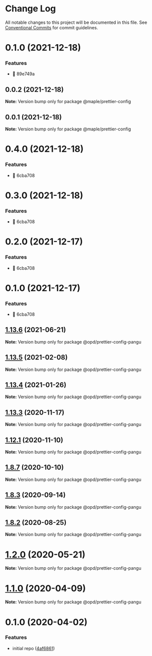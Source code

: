 # Change Log

All notable changes to this project will be documented in this file.
See [Conventional Commits](https://conventionalcommits.org) for commit guidelines.

# 0.1.0 (2021-12-18)


### Features

* 🎉 89e749a





## 0.0.2 (2021-12-18)

**Note:** Version bump only for package @maple/prettier-config





## 0.0.1 (2021-12-18)

**Note:** Version bump only for package @maple/prettier-config





# 0.4.0 (2021-12-18)


### Features

* 🎉 6cba708





# 0.3.0 (2021-12-18)


### Features

* 🎉 6cba708





# 0.2.0 (2021-12-17)


### Features

* 🎉 6cba708





# 0.1.0 (2021-12-17)


### Features

* 🎉 6cba708





## [1.13.6](https://github.com/open-data-plan/pangu/compare/v1.13.5...v1.13.6) (2021-06-21)

**Note:** Version bump only for package @opd/prettier-config-pangu





## [1.13.5](https://github.com/open-data-plan/pangu/compare/v1.13.4...v1.13.5) (2021-02-08)

**Note:** Version bump only for package @opd/prettier-config-pangu

## [1.13.4](https://github.com/open-data-plan/pangu/compare/v1.13.3...v1.13.4) (2021-01-26)

**Note:** Version bump only for package @opd/prettier-config-pangu

## [1.13.3](https://github.com/open-data-plan/pangu/compare/v1.13.2...v1.13.3) (2020-11-17)

**Note:** Version bump only for package @opd/prettier-config-pangu

## [1.12.1](https://github.com/open-data-plan/pangu/compare/v1.12.0...v1.12.1) (2020-11-10)

**Note:** Version bump only for package @opd/prettier-config-pangu

## [1.8.7](https://github.com/open-data-plan/pangu/compare/v1.8.6...v1.8.7) (2020-10-10)

**Note:** Version bump only for package @opd/prettier-config-pangu

## [1.8.3](https://github.com/open-data-plan/pangu/compare/v1.8.2...v1.8.3) (2020-09-14)

**Note:** Version bump only for package @opd/prettier-config-pangu

## [1.8.2](https://github.com/open-data-plan/pangu/compare/v1.8.1...v1.8.2) (2020-08-25)

**Note:** Version bump only for package @opd/prettier-config-pangu

# [1.2.0](https://github.com/open-data-plan/pangu/compare/v1.1.0...v1.2.0) (2020-05-21)

**Note:** Version bump only for package @opd/prettier-config-pangu

# [1.1.0](https://github.com/open-data-plan/pangu/compare/v1.0.0...v1.1.0) (2020-04-09)

**Note:** Version bump only for package @opd/prettier-config-pangu

# 0.1.0 (2020-04-02)

### Features

- initial repo ([4af6861](https://github.com/open-data-plan/pangu/commit/4af68610cae7d78784c7b2e0d4675365b18cc106))
